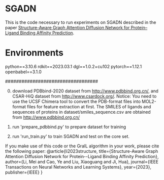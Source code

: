 # SGADN
This is the code necessary to run experiments on SGADN described in the paper [Structure-Aware Graph Attention Diffusion Network for Protein–Ligand Binding Affinity Prediction](https://ieeexplore.ieee.org/abstract/document/10264137).



# Environments
python==3.10.6
rdkit==2023.03.1
dgl==1.0.2+cu102
pytorch==1.12.1
openbabel==3.1.0


##################################

0. download PDBbind-2020 dataset from http://www.pdbbind.org.cn/, and CSAR-HiQ dataset from http://www.csardock.org/.
Notice: You need to use the UCSF Chimera tool to convert the PDB-format files into MOL2-format files for feature extraction at first.
The SMILES of ligands and sequences of proteins in dataset/smiles_sequence.csv are obtained from http://www.pdbbind.org.cn/

1. run 'prepare_pdbbind.py' to prepare dataset for training

2. run 'run_train.py' to train SGADN and test on the core set.


If you make use of this code or the GraIL algorithm in your work, please cite the following paper:
@article{li2023structure,
  title={Structure-Aware Graph Attention Diffusion Network for Protein--Ligand Binding Affinity Prediction},
  author={Li, Mei and Cao, Ye and Liu, Xiaoguang and Ji, Hua},
  journal={IEEE Transactions on Neural Networks and Learning Systems},
  year={2023},
  publisher={IEEE}
}
